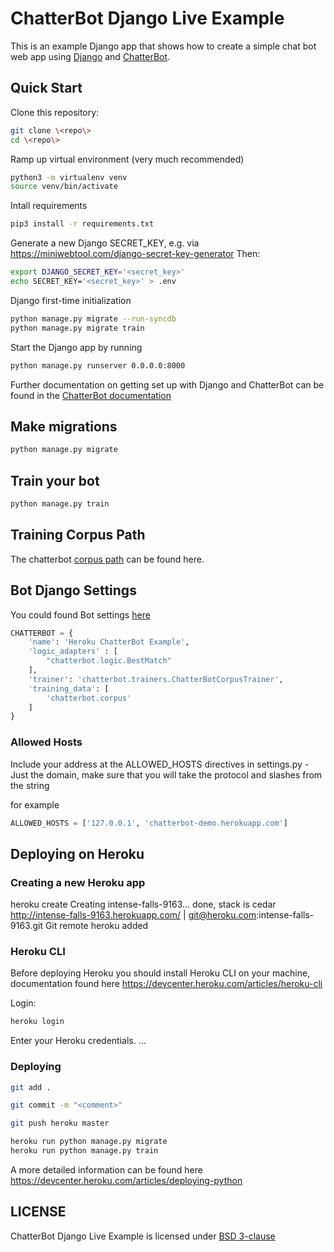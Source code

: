 # ChatterBot Django Live Example

This is an example Django app that shows how to create a simple chat bot web
app using [Django](https://ww.djangoproject.com) and [ChatterBot](https://github.com/gunthercox/ChatterBot).

## Quick Start

Clone this repository:

``` Bash
git clone \<repo\>
cd \<repo\>
```

Ramp up virtual environment (very much recommended)
``` Bash
python3 -m virtualenv venv
source venv/bin/activate
```

Intall requirements
``` Bash
pip3 install -r requirements.txt
```

Generate a new Django SECRET_KEY, e.g. via https://miniwebtool.com/django-secret-key-generator
Then:
``` Bash
export DJANGO_SECRET_KEY='<secret_key>'
echo SECRET_KEY='<secret_key>' > .env
```

Django first-time initialization

``` Bash
python manage.py migrate --run-syncdb
python manage.py migrate train
```

Start the Django app by running 

``` Bash
python manage.py runserver 0.0.0.0:8000
```

Further documentation on getting set up with Django and ChatterBot can be found in the [ChatterBot documentation](http://chatterbiot.readthedocs.io/en/latest/django.html)

## Make migrations

``` Bash
python manage.py migrate
```
## Train your bot

``` Bash
python manage.py train
```

## Training Corpus Path
The chatterbot [corpus path](https://github.com/gunthercox/chatterbot-corpus/tree/master/chatterbot_corpus/data/english) can be found here.

## Bot Django Settings
You could found Bot settings [here](./example_app/settings.py)

``` Python
CHATTERBOT = {
    'name': 'Heroku ChatterBot Example',
    'logic_adapters' : [
        "chatterbot.logic.BestMatch"
    ],
    'trainer': 'chatterbot.trainers.ChatterBotCorpusTrainer',
    'training_data': [
        'chatterbot.corpus'
    ]
}
```

### Allowed Hosts
Include your address at the ALLOWED_HOSTS directives in settings.py - Just the domain, make sure that you will take the protocol and slashes from the string

for example
``` Python
ALLOWED_HOSTS = ['127.0.0.1', 'chatterbot-demo.herokuapp.com']
```
    
## Deploying on Heroku

### Creating a new Heroku app

heroku create
Creating intense-falls-9163... done, stack is cedar
http://intense-falls-9163.herokuapp.com/ | git@heroku.com:intense-falls-9163.git
Git remote heroku added

### Heroku CLI

Before deploying Heroku you should install Heroku CLI on your machine, documentation found here https://devcenter.heroku.com/articles/heroku-cli

Login:

``` Bash
heroku login
```
Enter your Heroku credentials.
...

### Deploying

``` Bash
git add .

git commit -m "<comment>"

git push heroku master

heroku run python manage.py migrate
heroku run python manage.py train
```

A more detailed information can be found here https://devcenter.heroku.com/articles/deploying-python

## LICENSE
ChatterBot Django Live Example is licensed under [BSD 3-clause](./license.md)

